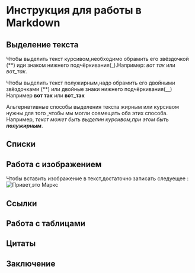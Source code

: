 # Инструкция для работы в Markdown

## Выделение текста

Чтобы выделить текст курсивом,необходимо обрамить его звёздочкой (**) иди знаком нижнего подчёркивания(_).Например: *вот так* или _вот_так_.

Чтобы выделить текст полужирным,надо обрамить его двойными звёздочками (**) или двойные знаки нижнего подчёркивания(__)
Например **вот так** или __вот_так__

Альтернвтивные способы выделения текста жирным или курсивом нужны для того ,чтобы мы могли совмещать оба этих способа. Например,
_текст может быть выделин курсивом,при этом быть **полужирным**_.

## Списки

## Работа с изображением

Чтобы вставить изображение в текст,достаточно записать следуещее :
![Привет,это Маркс](Marx.jpg)

## Ссылки

## Работа с таблицами

## Цитаты

## Заключение